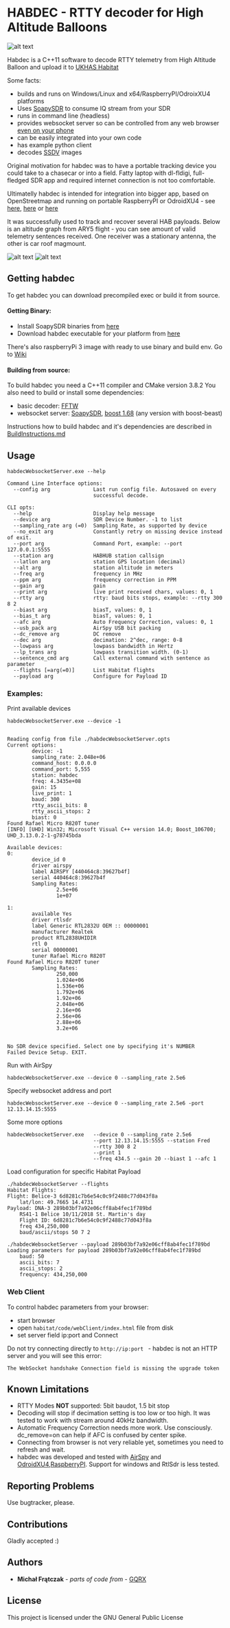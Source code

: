 # HABDEC - RTTY decoder for High Altitude Balloons

![alt text](./webClientScreenshot.png)

Habdec is a C++11 software to decode RTTY telemetry from High Altitude Balloon and upload it to [UKHAS Habitat](http://habitat.habhub.org/)

Some facts:
- builds and runs on Windows/Linux and x64/RaspberryPI/OdroixXU4 platforms
- Uses [SoapySDR](https://github.com/pothosware/SoapySDR) to consume IQ stream from your SDR
- runs in command line (headless)
- provides websocket server so can be controlled from any web browser [even on your phone](https://www.youtube.com/watch?v=dli8FEFy5tM)
- can be easily integrated into your own code
- has example python client
- decodes [SSDV](https://ukhas.org.uk/guides:ssdv) images

Original motivation for habdec was to have a portable tracking device you could take to a chasecar or into a field.
Fatty laptop with dl-fldigi, full-fledged SDR app and required internet connection is not too comfortable.

Ultimatelly habdec is intended for integration into bigger app, based on OpenStreetmap and running on portable RaspberryPI or OdroidXU4 - see [here](https://www.youtube.com/watch?v=ZuoNf171e_A), [here](https://twitter.com/froszu/status/1274308780923269120) or [here](https://twitter.com/froszu/status/1271166163993661440)

It was successfully used to track and recover several HAB payloads.
Below is an altitude graph from ARY5 flight - you can see amount of valid telemetry sentences received. One receiver was a stationary antenna, the other is car roof magmount.

![alt text](./chart_alt_mobile.svg)
![alt text](./chart_alt_stationary.svg)

## Getting habdec

To get habdec you can download precompiled exec or build it from source.

#### Getting Binary:
- Install SoapySDR binaries from [here](https://github.com/pothosware/SoapySDR/wiki#installation)
- Download habdec executable for your platform from [here](https://github.com/ogre/habdec/wiki)

There's also raspberryPi 3 image with ready to use binary and build env. Go to [Wiki](https://github.com/ogre/habdec/wiki)

#### Building from source:
To build habdec you need a C++11 compiler and CMake version 3.8.2
You also need to build or install some dependencies:
- basic decoder: [FFTW](http://www.fftw.org/)
- websocket server: [SoapySDR](https://github.com/pothosware/SoapySDR), [boost 1.68](https://www.boost.org/) (any version with boost-beast)

Instructions how to build habdec and it's dependencies are described in [BuildInstructions.md](./BuildInstructions.md)

## Usage

`habdecWebsocketServer.exe --help`
```
Command Line Interface options:
  --config arg              Last run config file. Autosaved on every
                            successful decode.

CLI opts:
  --help                    Display help message
  --device arg              SDR Device Number. -1 to list
  --sampling_rate arg (=0)  Sampling Rate, as supported by device
  --no_exit arg             Constantly retry on missing device instead of exit.
  --port arg                Command Port, example: --port 127.0.0.1:5555
  --station arg             HABHUB station callsign
  --latlon arg              station GPS location (decimal)
  --alt arg                 station altitude in meters
  --freq arg                frequency in MHz
  --ppm arg                 frequency correction in PPM
  --gain arg                gain
  --print arg               live print received chars, values: 0, 1
  --rtty arg                rtty: baud bits stops, example: --rtty 300 8 2
  --biast arg               biasT, values: 0, 1
  --bias_t arg              biasT, values: 0, 1
  --afc arg                 Auto Frequency Correction, values: 0, 1
  --usb_pack arg            AirSpy USB bit packing
  --dc_remove arg           DC remove
  --dec arg                 decimation: 2^dec, range: 0-8
  --lowpass arg             lowpass bandwidth in Hertz
  --lp_trans arg            lowpass transition width. (0-1)
  --sentence_cmd arg        Call external command with sentence as parameter
  --flights [=arg(=0)]      List Habitat flights
  --payload arg             Configure for Payload ID
```

### Examples:
Print available devices

```
habdecWebsocketServer.exe --device -1


Reading config from file ./habdecWebsocketServer.opts
Current options:
        device: -1
        sampling_rate: 2.048e+06
        command_host: 0.0.0.0
        command_port: 5,555
        station: habdec
        freq: 4.3435e+08
        gain: 15
        live_print: 1
        baud: 300
        rtty_ascii_bits: 8
        rtty_ascii_stops: 2
        biast: 0
Found Rafael Micro R820T tuner
[INFO] [UHD] Win32; Microsoft Visual C++ version 14.0; Boost_106700; UHD_3.13.0.2-1-g78745bda

Available devices:
0:
        device_id 0
        driver airspy
        label AIRSPY [440464c8:39627b4f]
        serial 440464c8:39627b4f
        Sampling Rates:
                2.5e+06
                1e+07

1:
        available Yes
        driver rtlsdr
        label Generic RTL2832U OEM :: 00000001
        manufacturer Realtek
        product RTL2838UHIDIR
        rtl 0
        serial 00000001
        tuner Rafael Micro R820T
Found Rafael Micro R820T tuner
        Sampling Rates:
                250,000
                1.024e+06
                1.536e+06
                1.792e+06
                1.92e+06
                2.048e+06
                2.16e+06
                2.56e+06
                2.88e+06
                3.2e+06


No SDR device specified. Select one by specifying it's NUMBER
Failed Device Setup. EXIT.

```

Run with AirSpy

    habdecWebsocketServer.exe --device 0 --sampling_rate 2.5e6

Specify websocket address and port

    habdecWebsocketServer.exe --device 0 --sampling_rate 2.5e6 -port 12.13.14.15:5555

Some more options
```
habdecWebsocketServer.exe   --device 0 --sampling_rate 2.5e6
                            --port 12.13.14.15:5555 --station Fred
                            --rtty 300 8 2
                            --print 1
                            --freq 434.5 --gain 20 --biast 1 --afc 1
```

Load configuration for specific Habitat Payload
```
./habdecWebsocketServer --flights
Habitat Flights:
Flight: Belice-3 6d8281c7b6e54c0c9f2488c77d043f8a
	lat/lon: 49.7665 14.4731
Payload: DNA-3 289b03bf7a92e06cff8ab4fec1f789bd
	RS41-1 Belice 10/11/2018 St. Martin's day
	Flight ID: 6d8281c7b6e54c0c9f2488c77d043f8a
	freq 434,250,000
	baud/ascii/stops 50 7 2

./habdecWebsocketServer --payload 289b03bf7a92e06cff8ab4fec1f789bd
Loading parameters for payload 289b03bf7a92e06cff8ab4fec1f789bd
	baud: 50
	ascii_bits: 7
	ascii_stops: 2
	frequency: 434,250,000
```


### Web Client

To control habdec parameters from your browser:
- start browser
- open `habitat/code/webClient/index.html` file from disk
- set server field ip:port and Connect

Do not try connecting directly to `http://ip:port ` - habdec is not an HTTP server and you will see this error:

`The WebSocket handshake Connection field is missing the upgrade token`


## Known Limitations

- RTTY Modes **NOT** supported: 5bit baudot, 1.5 bit stop
- Decoding will stop if decimation setting is too low or too high. It was tested to work with stream around 40kHz bandwidth.
- Automatic Frequency Correction needs more work. Use consciously. dc_remove=on can help if AFC is confused by center spike.
- Connecting from browser is not very reliable yet, sometimes you need to refresh and wait.
- habdec was developed and tested with [AirSpy](https://airspy.com/) and [OdroidXU4](http://hardkernel.com/),[RaspberryPI](http://raspberrypi.org). Support for windows and RtlSdr is less tested.


## Reporting Problems

Use bugtracker, please.

## Contributions

Gladly accepted :)

## Authors

* **Michał Frątczak** - *parts of code from* - [GQRX](https://github.com/csete/gqrx)

## License

This project is licensed under the GNU General Public License
